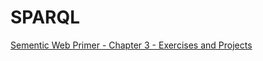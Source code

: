 # SPARQL

[Sementic Web Primer - Chapter 3 - Exercises and Projects](https://docs.google.com/document/d/1tPPik7fLEZD29YLn1iHWlfL4FcdyXnfggHS3lUD59rA/edit?usp=sharing)

